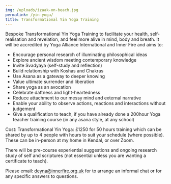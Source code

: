 ```yaml
---
img: /uploads/izaak-on-beach.jpg
permalink: /yin-yoga/
title: Transformational Yin Yoga Training
---
```

B﻿espoke Transformational Yin Yoga Training to facilitate your health, self-realisation and revelation, and feel more alive in mind, body and breath. It will be accredited by Yoga Alliance International and Inner Fire and aims to:

* Encourage p﻿ersonal research of illuminating philosophical ideas
* Explore ancient wisdom meeting contemporary knowledge
* Invite Svadyaya (self-study and reflection)
* Build relationship with Koshas and Chakras
* Use Asana as a gateway to deeper knowing
* Value ultimate surrender and liberation 
* Share yoga as an avocation 
* Celebrate daftness and light-heartedness
* R﻿educe attachment to our messy mind and external narrative
* Enable your a﻿bility to observe actions, reactions and interactions without judgement
* Give a qualification to teach, if you have already done a 200hour Yoga teacher training course (in any asana style, at any school)

C﻿ost: Transformational Yin Yoga: £1250 for 50 hours training which can be shared by up to 4 people with hours to suit your schedule (where possible). These can be in-person at my home in Kendal, or over Zoom.

There will be pre-course experiential suggestions and ongoing research study of self and scriptures (not essential unless you are wanting a certificate to teach).

P﻿lease email: deyna@innerfire.org.uk for to arrange an informal chat or for any specific answers to questions.
